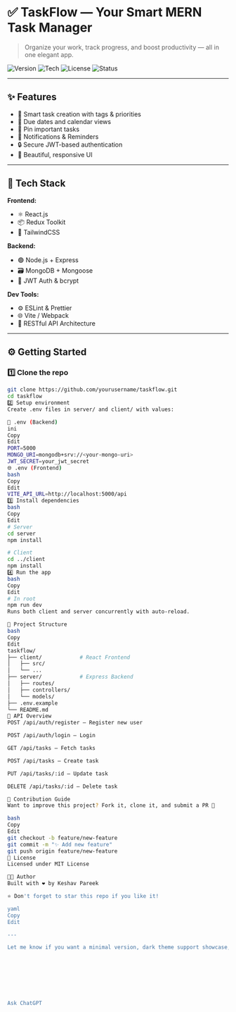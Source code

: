 # ✅ TaskFlow — Your Smart MERN Task Manager

> Organize your work, track progress, and boost productivity — all in one elegant app.

![Version](https://img.shields.io/badge/version-1.0.0-blue.svg)
![Tech](https://img.shields.io/badge/Made%20with-MERN-4B8BBE?logo=react)
![License](https://img.shields.io/github/license/yourusername/taskflow)
![Status](https://img.shields.io/badge/status-active-success)

---



## ✨ Features

- 🧠 Smart task creation with tags & priorities
- 📅 Due dates and calendar views
- 📌 Pin important tasks
- 🔔 Notifications & Reminders
- 🔒 Secure JWT-based authentication
- 🎨 Beautiful, responsive UI

---

## 🧠 Tech Stack

**Frontend:**
- ⚛️ React.js
- 📦 Redux Toolkit
- 🎨 TailwindCSS

**Backend:**
- 🟢 Node.js + Express
- 🗃️ MongoDB + Mongoose
- 🔐 JWT Auth & bcrypt

**Dev Tools:**
- ⚙️ ESLint & Prettier
- 🌐 Vite / Webpack
- 📁 RESTful API Architecture

---

## ⚙️ Getting Started

### 1️⃣ Clone the repo

```bash
git clone https://github.com/yourusername/taskflow.git
cd taskflow
2️⃣ Setup environment
Create .env files in server/ and client/ with values:

🔐 .env (Backend)
ini
Copy
Edit
PORT=5000
MONGO_URI=mongodb+srv://<your-mongo-uri>
JWT_SECRET=your_jwt_secret
🌐 .env (Frontend)
bash
Copy
Edit
VITE_API_URL=http://localhost:5000/api
3️⃣ Install dependencies
bash
Copy
Edit
# Server
cd server
npm install

# Client
cd ../client
npm install
4️⃣ Run the app
bash
Copy
Edit
# In root
npm run dev
Runs both client and server concurrently with auto-reload.

📁 Project Structure
bash
Copy
Edit
taskflow/
├── client/            # React Frontend
│   ├── src/
│   └── ...
├── server/            # Express Backend
│   ├── routes/
│   ├── controllers/
│   └── models/
├── .env.example
└── README.md
🧪 API Overview
POST /api/auth/register — Register new user

POST /api/auth/login — Login

GET /api/tasks — Fetch tasks

POST /api/tasks — Create task

PUT /api/tasks/:id — Update task

DELETE /api/tasks/:id — Delete task

🤝 Contribution Guide
Want to improve this project? Fork it, clone it, and submit a PR 🚀

bash
Copy
Edit
git checkout -b feature/new-feature
git commit -m "✨ Add new feature"
git push origin feature/new-feature
📜 License
Licensed under MIT License

🧑‍💻 Author
Built with ❤️ by Keshav Pareek

⭐️ Don't forget to star this repo if you like it!

yaml
Copy
Edit

---

Let me know if you want a minimal version, dark theme support showcase, or want to generate badges dynamically using [shields.io](https://shields.io/).








Ask ChatGPT
